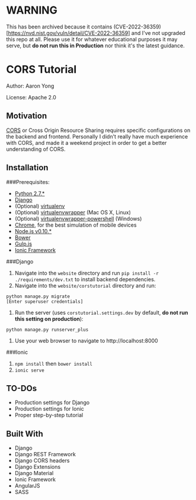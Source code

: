 # WARNING

This has been archived because it contains (CVE-2022-36359)[https://nvd.nist.gov/vuln/detail/CVE-2022-36359] and I've not upgraded this repo at all. Please use it for whatever educational purposes it may serve, but **do not run this in Production** nor think it's the latest guidance.

CORS Tutorial
=============

Author: Aaron Yong

License: Apache 2.0

Motivation
----------

[CORS](https://developer.mozilla.org/en-US/docs/Web/HTTP/Access_control_CORS) or Cross Origin Resource Sharing requires specific configurations on the backend and frontend.  Personally I didn't really have much experience with CORS, and made it a weekend project in order to get a better understanding of CORS.

Installation
------------

###Prerequisites:

- [Python 2.7.*](https://www.python.org/downloads/)
- [Django](https://djangoproject.com)
- (Optional) [virtualenv](https://virtualenv.pypa.io/en/latest/)
- (Optional) [virtualenvwrapper](https://virtualenvwrapper.readthedocs.org/en/latest/) (Mac OS X, Linux)
- (Optional) [virtualenvwrapper-powershell](https://pypi.python.org/pypi/virtualenvwrapper-powershell) (Windows)
- [Chrome](http://www.google.com/chrome/), for the best simulation of mobile devices
- [Node.js v0.10.*](http://nodejs.org/dist/)
- [Bower](http://bower.io)
- [Gulp.js](http://gulpjs.com/)
- [Ionic Framework](http://ionicframework.com)


###Django

1. Navigate into the `website` directory and run `pip install -r ./requirements/dev.txt` to install backend dependencies.
1. Navigate into the `website/corstutorial` directory and run:

  ```
  python manage.py migrate
  [Enter superuser credentials]
  ```
1. Run the server (uses `corstutorial.settings.dev` by default, __do not run this setting on production__):

  ```
  python manage.py runserver_plus
  ```
1. Use your web browser to navigate to http://localhost:8000

###Ionic

1. `npm install` then `bower install`
1. `ionic serve`

TO-DOs
------

- Production settings for Django
- Production settings for Ionic
- Proper step-by-step tutorial

Built With
----------

- Django
- Django REST Framework
- Django CORS headers
- Django Extensions
- Django Material
- Ionic Framework
- AngularJS
- SASS
